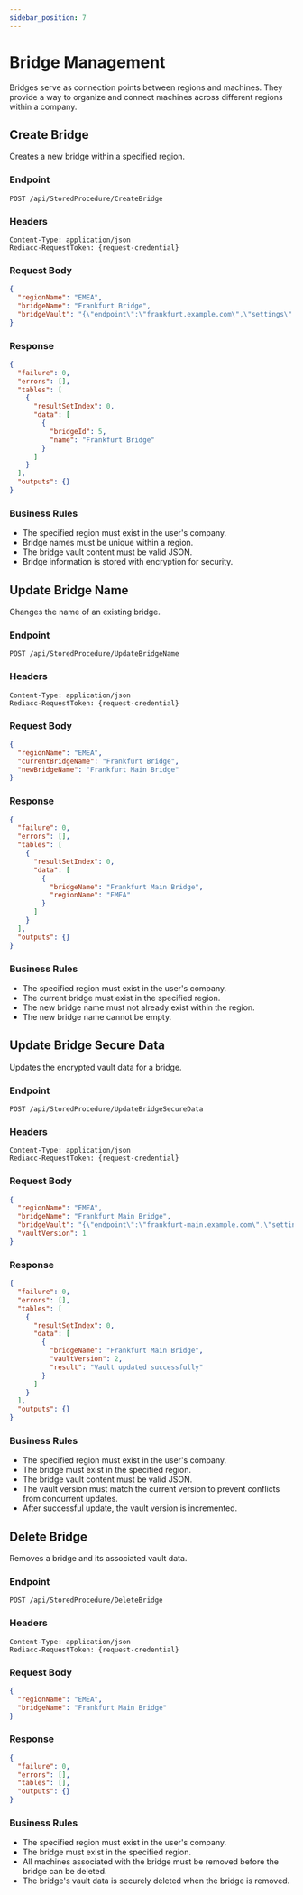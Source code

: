 ```yaml
---
sidebar_position: 7
---
```


# Bridge Management

Bridges serve as connection points between regions and machines. They provide a way to organize and connect machines across different regions within a company.

## Create Bridge

Creates a new bridge within a specified region.

### Endpoint

```
POST /api/StoredProcedure/CreateBridge
```

### Headers

```
Content-Type: application/json
Rediacc-RequestToken: {request-credential}
```

### Request Body

```json
{
  "regionName": "EMEA",
  "bridgeName": "Frankfurt Bridge",
  "bridgeVault": "{\"endpoint\":\"frankfurt.example.com\",\"settings\":{...}}"
}
```

### Response

```json
{
  "failure": 0,
  "errors": [],
  "tables": [
    {
      "resultSetIndex": 0,
      "data": [
        {
          "bridgeId": 5,
          "name": "Frankfurt Bridge"
        }
      ]
    }
  ],
  "outputs": {}
}
```

### Business Rules

- The specified region must exist in the user's company.
- Bridge names must be unique within a region.
- The bridge vault content must be valid JSON.
- Bridge information is stored with encryption for security.

## Update Bridge Name

Changes the name of an existing bridge.

### Endpoint

```
POST /api/StoredProcedure/UpdateBridgeName
```

### Headers

```
Content-Type: application/json
Rediacc-RequestToken: {request-credential}
```

### Request Body

```json
{
  "regionName": "EMEA",
  "currentBridgeName": "Frankfurt Bridge",
  "newBridgeName": "Frankfurt Main Bridge"
}
```

### Response

```json
{
  "failure": 0,
  "errors": [],
  "tables": [
    {
      "resultSetIndex": 0,
      "data": [
        {
          "bridgeName": "Frankfurt Main Bridge",
          "regionName": "EMEA"
        }
      ]
    }
  ],
  "outputs": {}
}
```

### Business Rules

- The specified region must exist in the user's company.
- The current bridge must exist in the specified region.
- The new bridge name must not already exist within the region.
- The new bridge name cannot be empty.

## Update Bridge Secure Data

Updates the encrypted vault data for a bridge.

### Endpoint

```
POST /api/StoredProcedure/UpdateBridgeSecureData
```

### Headers

```
Content-Type: application/json
Rediacc-RequestToken: {request-credential}
```

### Request Body

```json
{
  "regionName": "EMEA",
  "bridgeName": "Frankfurt Main Bridge",
  "bridgeVault": "{\"endpoint\":\"frankfurt-main.example.com\",\"settings\":{...}}",
  "vaultVersion": 1
}
```

### Response

```json
{
  "failure": 0,
  "errors": [],
  "tables": [
    {
      "resultSetIndex": 0,
      "data": [
        {
          "bridgeName": "Frankfurt Main Bridge",
          "vaultVersion": 2,
          "result": "Vault updated successfully"
        }
      ]
    }
  ],
  "outputs": {}
}
```

### Business Rules

- The specified region must exist in the user's company.
- The bridge must exist in the specified region.
- The bridge vault content must be valid JSON.
- The vault version must match the current version to prevent conflicts from concurrent updates.
- After successful update, the vault version is incremented.

## Delete Bridge

Removes a bridge and its associated vault data.

### Endpoint

```
POST /api/StoredProcedure/DeleteBridge
```

### Headers

```
Content-Type: application/json
Rediacc-RequestToken: {request-credential}
```

### Request Body

```json
{
  "regionName": "EMEA",
  "bridgeName": "Frankfurt Main Bridge"
}
```

### Response

```json
{
  "failure": 0,
  "errors": [],
  "tables": [],
  "outputs": {}
}
```

### Business Rules

- The specified region must exist in the user's company.
- The bridge must exist in the specified region.
- All machines associated with the bridge must be removed before the bridge can be deleted.
- The bridge's vault data is securely deleted when the bridge is removed.
